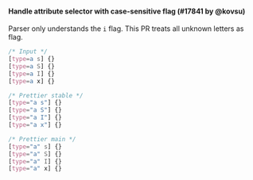 #### Handle attribute selector with case-sensitive flag (#17841 by @kovsu)

Parser only understands the `i` flag. This PR treats all unknown letters as flag.

<!-- prettier-ignore -->
```css
/* Input */
[type=a s] {}
[type=a S] {}
[type=a I] {}
[type=a x] {}

/* Prettier stable */
[type="a s"] {}
[type="a S"] {}
[type="a I"] {}
[type="a x"] {}

/* Prettier main */
[type="a" s] {}
[type="a" S] {}
[type="a" I] {}
[type="a" x] {}
```
